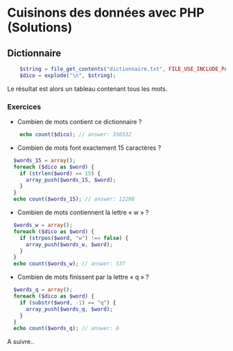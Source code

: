 # Cuisinons des données avec PHP (Solutions)

## Dictionnaire

```php
    $string = file_get_contents("dictionnaire.txt", FILE_USE_INCLUDE_PATH);
    $dico = explode("\n", $string);
```

Le résultat est alors un tableau contenant tous les mots.

### Exercices

* Combien de mots contient ce dictionnaire ?

```php
    echo count($dico); // answer: 336532
```

* Combien de mots font exactement 15 caractères ?

```php
  $words_15 = array();
  foreach ($dico as $word) {
    if (strlen($word) == 15) {
      array_push($words_15, $word);
    }
  }
  echo count($words_15); // answer: 12298
```

* Combien de mots contiennent la lettre « w » ?

```php
  $words_w = array();
  foreach ($dico as $word) {
    if (strpos($word, "w") !== false) {
      array_push($words_w, $word);
    }
  }
  echo count($words_w); // answer: 537
```

* Combien de mots finissent par la lettre « q » ?

```php
  $words_q = array();
  foreach ($dico as $word) {
    if (substr($word, -1) == "q") {
      array_push($words_q, $word);
    }
  }
  echo count($words_q); // answer: 8
```

A suivre..
